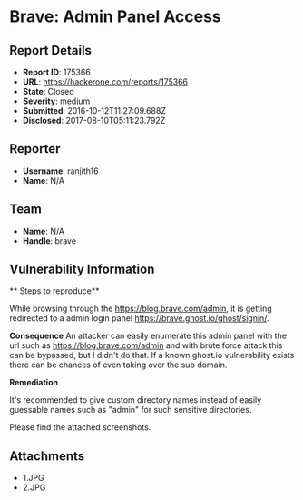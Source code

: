 # Brave: Admin Panel Access

## Report Details
- **Report ID**: 175366
- **URL**: https://hackerone.com/reports/175366
- **State**: Closed
- **Severity**: medium
- **Submitted**: 2016-10-12T11:27:09.688Z
- **Disclosed**: 2017-08-10T05:11:23.792Z

## Reporter
- **Username**: ranjith16
- **Name**: N/A

## Team
- **Name**: N/A
- **Handle**: brave

## Vulnerability Information
** Steps to reproduce**

While browsing through the https://blog.brave.com/admin, it is getting redirected to a admin login panel https://brave.ghost.io/ghost/signin/.

**Consequence**
An attacker can easily enumerate this admin panel with the url such as https://blog.brave.com/admin
and with brute force attack this can be bypassed, but I didn't do that. If a known ghost.io vulnerability exists there can be chances of even taking over the sub domain.

**Remediation**

 It's recommended to give custom directory names instead of easily guessable names such as "admin" for such sensitive directories.

Please find the attached screenshots.

## Attachments
- 1.JPG
- 2.JPG
